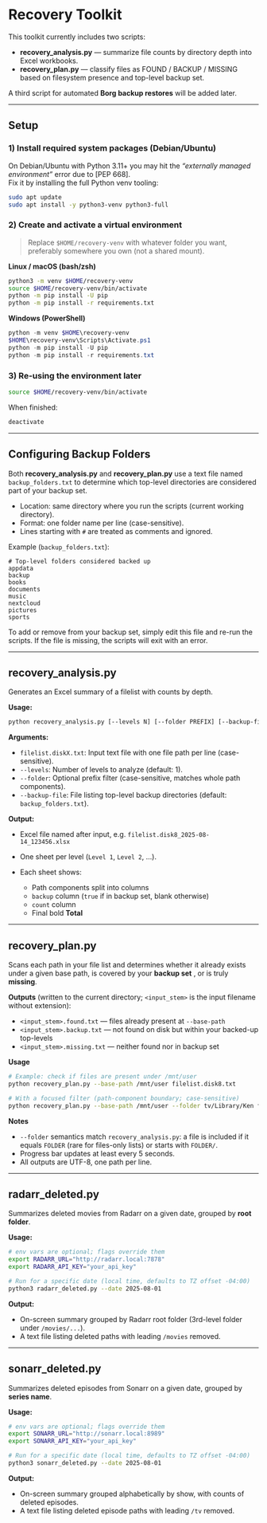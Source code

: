 # Recovery Toolkit

This toolkit currently includes two scripts:

- **recovery_analysis.py** — summarize file counts by directory depth into Excel workbooks.
- **recovery_plan.py** — classify files as FOUND / BACKUP / MISSING based on filesystem presence and top-level backup set.

A third script for automated **Borg backup restores** will be added later.

---

## Setup

### 1) Install required system packages (Debian/Ubuntu)

On Debian/Ubuntu with Python 3.11+ you may hit the *“externally managed environment”* error due to [PEP 668].  
Fix it by installing the full Python venv tooling:

```bash
sudo apt update
sudo apt install -y python3-venv python3-full
```

### 2) Create and activate a **virtual environment**

> Replace `$HOME/recovery-venv` with whatever folder you want, preferably somewhere you own (not a shared mount).

**Linux / macOS (bash/zsh)**
```bash
python3 -m venv $HOME/recovery-venv
source $HOME/recovery-venv/bin/activate
python -m pip install -U pip
python -m pip install -r requirements.txt
```

**Windows (PowerShell)**
```powershell
python -m venv $HOME\recovery-venv
$HOME\recovery-venv\Scripts\Activate.ps1
python -m pip install -U pip
python -m pip install -r requirements.txt
```

### 3) Re-using the environment later

```bash
source $HOME/recovery-venv/bin/activate
```
When finished:
```bash
deactivate
```

---

## Configuring Backup Folders

Both **recovery_analysis.py** and **recovery_plan.py** use a text file named `backup_folders.txt`
to determine which top-level directories are considered part of your backup set.

- Location: same directory where you run the scripts (current working directory).
- Format: one folder name per line (case-sensitive).
- Lines starting with `#` are treated as comments and ignored.

Example (`backup_folders.txt`):

```
# Top-level folders considered backed up
appdata
backup
books
documents
music
nextcloud
pictures
sports
```

To add or remove from your backup set, simply edit this file and re-run the scripts.
If the file is missing, the scripts will exit with an error.

---

## recovery\_analysis.py

Generates an Excel summary of a filelist with counts by depth.

**Usage:**

```bash
python recovery_analysis.py [--levels N] [--folder PREFIX] [--backup-file FILE] filelist.diskX.txt
```

**Arguments:**

* `filelist.diskX.txt`: Input text file with one file path per line (case-sensitive).
* `--levels`: Number of levels to analyze (default: 1).
* `--folder`: Optional prefix filter (case-sensitive, matches whole path components).
* `--backup-file`: File listing top-level backup directories (default: `backup_folders.txt`).

**Output:**

* Excel file named after input, e.g. `filelist.disk8_2025-08-14_123456.xlsx`
* One sheet per level (`Level 1`, `Level 2`, …).
* Each sheet shows:

  * Path components split into columns
  * `backup` column (`true` if in backup set, blank otherwise)
  * `count` column
  * Final bold **Total**

---
## recovery_plan.py

Scans each path in your file list and determines whether it already exists under a given base path, is covered by your **backup set** , or is truly **missing**.

**Outputs** (written to the current directory; `<input_stem>` is the input filename without extension):

- `<input_stem>.found.txt`   — files already present at `--base-path`
- `<input_stem>.backup.txt`  — not found on disk but within your backed-up top-levels
- `<input_stem>.missing.txt` — neither found nor in backup set

**Usage**

```bash
# Example: check if files are present under /mnt/user
python recovery_plan.py --base-path /mnt/user filelist.disk8.txt

# With a focused filter (path-component boundary; case-sensitive)
python recovery_plan.py --base-path /mnt/user --folder tv/Library/Ken filelist.disk8.txt
```

**Notes**

- `--folder` semantics match `recovery_analysis.py`: a file is included if it equals `FOLDER` (rare for files-only lists) or starts with `FOLDER/`.
- Progress bar updates at least every 5 seconds.
- All outputs are UTF-8, one path per line.


---
## radarr_deleted.py

Summarizes deleted movies from Radarr on a given date, grouped by **root folder**.

**Usage:**

```bash
# env vars are optional; flags override them
export RADARR_URL="http://radarr.local:7878"
export RADARR_API_KEY="your_api_key"

# Run for a specific date (local time, defaults to TZ offset -04:00)
python3 radarr_deleted.py --date 2025-08-01
```

**Output:**

- On-screen summary grouped by Radarr root folder (3rd-level folder under `/movies/...`).
- A text file listing deleted paths with leading `/movies` removed.

---

## sonarr_deleted.py

Summarizes deleted episodes from Sonarr on a given date, grouped by **series name**.

**Usage:**

```bash
# env vars are optional; flags override them
export SONARR_URL="http://sonarr.local:8989"
export SONARR_API_KEY="your_api_key"

# Run for a specific date (local time, defaults to TZ offset -04:00)
python3 sonarr_deleted.py --date 2025-08-01
```

**Output:**

- On-screen summary grouped alphabetically by show, with counts of deleted episodes.
- A text file listing deleted episode paths with leading `/tv` removed.